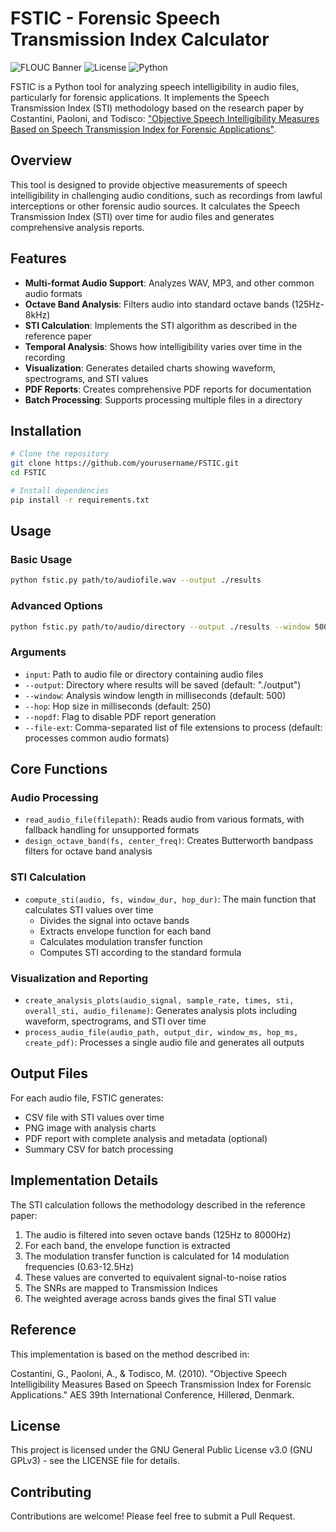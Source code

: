 # FSTIC - Forensic Speech Transmission Index Calculator

![FLOUC Banner](https://img.shields.io/badge/FSTIC-Forensic%20Speech%20Transmission%20Index%20Calculator-blue)
![License](https://img.shields.io/badge/License-GNU%20GPLv3-green)
![Python](https://img.shields.io/badge/Python-3.6%2B-blue)

FSTIC is a Python tool for analyzing speech intelligibility in audio files, particularly for forensic applications. It implements the Speech Transmission Index (STI) methodology based on the research paper by Costantini, Paoloni, and Todisco: ["Objective Speech Intelligibility Measures Based on Speech Transmission Index for Forensic Applications"](https://www.researchgate.net/publication/279467055_Objective_Speech_Intelligibility_Measures_Based_on_Speech_Transmission_Index_for_Forensic_Applications).

## Overview

This tool is designed to provide objective measurements of speech intelligibility in challenging audio conditions, such as recordings from lawful interceptions or other forensic audio sources. It calculates the Speech Transmission Index (STI) over time for audio files and generates comprehensive analysis reports.

## Features

- **Multi-format Audio Support**: Analyzes WAV, MP3, and other common audio formats
- **Octave Band Analysis**: Filters audio into standard octave bands (125Hz-8kHz)
- **STI Calculation**: Implements the STI algorithm as described in the reference paper
- **Temporal Analysis**: Shows how intelligibility varies over time in the recording
- **Visualization**: Generates detailed charts showing waveform, spectrograms, and STI values
- **PDF Reports**: Creates comprehensive PDF reports for documentation
- **Batch Processing**: Supports processing multiple files in a directory

## Installation

```bash
# Clone the repository
git clone https://github.com/yourusername/FSTIC.git
cd FSTIC

# Install dependencies
pip install -r requirements.txt
```

## Usage

### Basic Usage

```bash
python fstic.py path/to/audiofile.wav --output ./results
```

### Advanced Options

```bash
python fstic.py path/to/audio/directory --output ./results --window 500 --hop 250 --nopdf --file-ext wav,mp3
```

### Arguments

- `input`: Path to audio file or directory containing audio files
- `--output`: Directory where results will be saved (default: "./output")
- `--window`: Analysis window length in milliseconds (default: 500)
- `--hop`: Hop size in milliseconds (default: 250)
- `--nopdf`: Flag to disable PDF report generation
- `--file-ext`: Comma-separated list of file extensions to process (default: processes common audio formats)

## Core Functions

### Audio Processing

- `read_audio_file(filepath)`: Reads audio from various formats, with fallback handling for unsupported formats
- `design_octave_band(fs, center_freq)`: Creates Butterworth bandpass filters for octave band analysis

### STI Calculation

- `compute_sti(audio, fs, window_dur, hop_dur)`: The main function that calculates STI values over time
  - Divides the signal into octave bands
  - Extracts envelope function for each band
  - Calculates modulation transfer function
  - Computes STI according to the standard formula

### Visualization and Reporting

- `create_analysis_plots(audio_signal, sample_rate, times, sti, overall_sti, audio_filename)`: Generates analysis plots including waveform, spectrograms, and STI over time
- `process_audio_file(audio_path, output_dir, window_ms, hop_ms, create_pdf)`: Processes a single audio file and generates all outputs

## Output Files

For each audio file, FSTIC generates:
- CSV file with STI values over time
- PNG image with analysis charts
- PDF report with complete analysis and metadata (optional)
- Summary CSV for batch processing

## Implementation Details

The STI calculation follows the methodology described in the reference paper:
1. The audio is filtered into seven octave bands (125Hz to 8000Hz)
2. For each band, the envelope function is extracted
3. The modulation transfer function is calculated for 14 modulation frequencies (0.63-12.5Hz)
4. These values are converted to equivalent signal-to-noise ratios
5. The SNRs are mapped to Transmission Indices
6. The weighted average across bands gives the final STI value

## Reference

This implementation is based on the method described in:

Costantini, G., Paoloni, A., & Todisco, M. (2010). "Objective Speech Intelligibility Measures Based on Speech Transmission Index for Forensic Applications." AES 39th International Conference, Hillerød, Denmark.

## License

This project is licensed under the GNU General Public License v3.0 (GNU GPLv3) - see the LICENSE file for details.

## Contributing

Contributions are welcome! Please feel free to submit a Pull Request.
